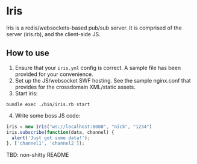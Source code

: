 # Iris

Iris is a redis/websockets-based pub/sub server. It is comprised of the server (iris.rb), and the client-side JS.

## How to use

1. Ensure that your `iris.yml` config is correct. A sample file has been provided for your convenience.
2. Set up the JS/websocket SWF hosting. See the sample nginx.conf that provides for the crossdomain XML/static assets.
3. Start iris:
  ```
  bundle exec ./bin/iris.rb start
  ```
4. Write some boss JS code:
  ```javascript
  iris = new Iris("ws://localhost:8080", "nick", "1234")
  iris.subscribe(function(data, channel) {
    alert('Just got some data!');
  }, ['channel1', 'channel2']);
  ```


TBD: non-shitty README